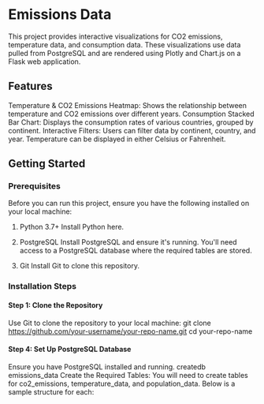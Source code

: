 # Emissions Data
This project provides interactive visualizations for CO2 emissions, temperature data, and consumption data. These visualizations use data pulled from PostgreSQL and are rendered using Plotly and Chart.js on a Flask web application.

## Features
Temperature & CO2 Emissions Heatmap: Shows the relationship between temperature and CO2 emissions over different years.
Consumption Stacked Bar Chart: Displays the consumption rates of various countries, grouped by continent.
Interactive Filters: Users can filter data by continent, country, and year. Temperature can be displayed in either Celsius or Fahrenheit.

## Getting Started
### Prerequisites
Before you can run this project, ensure you have the following installed on your local machine:

1. Python 3.7+
     Install Python here.

2. PostgreSQL
     Install PostgreSQL and ensure it's running. You'll need access to a PostgreSQL database where the required tables are stored.

3. Git
     Install Git to clone this repository.

### Installation Steps
#### Step 1: Clone the Repository
Use Git to clone the repository to your local machine:
git clone https://github.com/your-username/your-repo-name.git
cd your-repo-name

#### Step 4: Set Up PostgreSQL Database
Ensure you have PostgreSQL installed and running.
createdb emissions_data
Create the Required Tables: You will need to create tables for co2_emissions, temperature_data, and population_data. Below is a sample structure for each:
